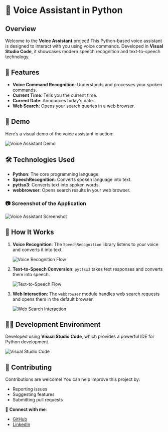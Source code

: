 # 🎤 Voice Assistant in Python

## Overview

Welcome to the **Voice Assistant** project! This Python-based voice assistant is designed to interact with you using voice commands. Developed in **Visual Studio Code**, it showcases modern speech recognition and text-to-speech technology.

## 🌟 Features
- **Voice Command Recognition**: Understands and processes your spoken commands.
- **Current Time**: Tells you the current time.
- **Current Date**: Announces today's date.
- **Web Search**: Opens your search queries in a web browser.

## 📸 Demo

Here’s a visual demo of the voice assistant in action:

![Voice Assistant Demo](https://your-image-hosting-url.com/your-demo-image.gif)

## 🛠️ Technologies Used
- **Python**: The core programming language.
- **SpeechRecognition**: Converts spoken language into text.
- **pyttsx3**: Converts text into spoken words.
- **webbrowser**: Opens search results in your web browser.

### 📷 Screenshot of the Application

![Voice Assistant Screenshot](https://your-image-hosting-url.com/your-screenshot-image.png)

## 📄 How It Works

1. **Voice Recognition**: The `SpeechRecognition` library listens to your voice and converts it into text.
   
   ![Voice Recognition Flow](https://your-image-hosting-url.com/voice-recognition-flow.png)
   
2. **Text-to-Speech Conversion**: `pyttsx3` takes text responses and converts them into speech.
   
   ![Text-to-Speech Flow](https://your-image-hosting-url.com/text-to-speech-flow.png)

3. **Web Interaction**: The `webbrowser` module handles web search requests and opens them in the default browser.
   
   ![Web Search Interaction](https://your-image-hosting-url.com/web-search-interaction.png)

## 🧑‍💻 Development Environment

Developed using **Visual Studio Code**, which provides a powerful IDE for Python development.

![Visual Studio Code](https://your-image-hosting-url.com/vscode-screenshot.png)

## 🤝 Contributing

Contributions are welcome! You can help improve this project by:
- Reporting issues
- Suggesting features
- Submitting pull requests


🔗 **Connect with me**:
- [GitHub](https://github.com/shadowking06)
- [LinkedIn](https://www.linkedin.com/in/ujjwal-pandey-324769166/)
